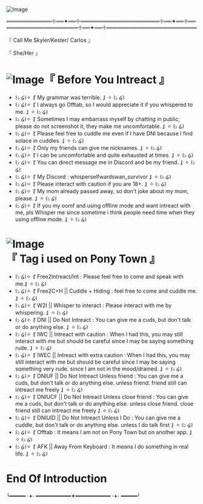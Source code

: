 ![Image](https://github.com/user-attachments/assets/c9f42a22-0318-4097-a695-57aef265f35c)

════════════☩══✦══☩═════════════════════☩══✦══☩═════════════════════☩══✦══☩════════════════════════

『 Call Me Skyler/Kester/ Carlos 』

『 She/Her 』

# ![Image](https://github.com/user-attachments/assets/05950888-ac1d-4352-b8cb-3ec2e8a26328)『 Before You Intreact 』

- ꒰১ ໒꒱✧  『 My grammar was terrible. 』 ✧ ꒰১ ໒꒱
- ꒰১ ໒꒱✧  『 I always go Offtab, so I would appreciate it if you whispered to me. 』 ✧ ꒰১ ໒꒱
- ꒰১ ໒꒱✧  『 Sometimes I may embarrass myself by chatting in public; please do not screenshot it, they make me uncomfortable. 』 ✧ ꒰১ ໒꒱
- ꒰১ ໒꒱✧  『 Please feel free to cuddle me even if I have DNI because I find solace in cuddles. 』 ✧ ꒰১ ໒꒱
- ꒰১ ໒꒱✧  『 Only my friends can give me nicknames. 』 ✧ ꒰১ ໒꒱
- ꒰১ ໒꒱✧  『 I can be uncomfortable and quite exhausted at times. 』 ✧ ꒰১ ໒꒱
- ꒰১ ໒꒱✧  『 You can direct message me in Discord and be my friend. 』 ✧ ꒰১ ໒꒱
- ꒰১ ໒꒱✧  『 My Discord : whisperselfwardswan_survivor 』 ✧ ꒰১ ໒꒱
- ꒰১ ໒꒱✧  『 Please interact with caution if you are 18+. 』 ✧ ꒰১ ໒꒱
- ꒰১ ໒꒱✧  『 My mom already passed away, so don't joke about my mom, please. 』 ✧ ꒰১ ໒꒱
- ꒰১ ໒꒱✧  『 If you my oomf and using offline mode and want intreact with me, pls Whisper me since sometime i think people need time when they using offline mode. 』 ✧ ꒰১ ໒꒱

# ![Image](https://github.com/user-attachments/assets/05950888-ac1d-4352-b8cb-3ec2e8a26328)『 Tag i used on Pony Town 』 
- ꒰১ ໒꒱✧  『 Free2Intreact/Int : Please feel free to come and speak with me.』 ✧ ꒰১ ໒꒱
- ꒰১ ໒꒱✧  『 Free2C+H || Cuddle + Hiding : feel free to come and cuddle me. 』 ✧ ꒰১ ໒꒱
- ꒰১ ໒꒱✧  『 W2I || Whisper to interact : Please interact with me by whispering. 』 ✧ ꒰১ ໒꒱
- ꒰১ ໒꒱✧  『 DNI || Do Not Intreact : You can give me a cuds, but don't talk or do anything else. 』 ✧ ꒰১ ໒꒱
- ꒰১ ໒꒱✧  『 IWC || Intreact with caution : When I had this, you may still interact with me but should be careful since I may be saying something rude. 』 ✧ ꒰১ ໒꒱
- ꒰১ ໒꒱✧  『 IWEC || Intreact with extra caution : When I had this, you may still interact with me but should be careful since I may be saying something very rude. since I am not in the mood/drained. 』 ✧ ꒰১ ໒꒱
- ꒰১ ໒꒱✧  『 DNIUF || Do Not Intreact Unless friend : You can give me a cuds, but don't talk or do anything else. unless friend. friend still can intreact me freely 』 ✧ ꒰১ ໒꒱
- ꒰১ ໒꒱✧  『 DNIUCF || Do Not Intreact Unless close friend : You can give me a cuds, but don't talk or do anything else. unless close friend. close friend still can intreact me freely 』 ✧ ꒰১ ໒꒱
- ꒰১ ໒꒱✧  『 DNIUID || Do Not Intreact Unless I Do : You can give me a cuddle, but don't talk or do anything else. unless I do talk first 』 ✧ ꒰১ ໒꒱
- ꒰১ ໒꒱✧  『 Offtab : It means I am not on Pony Town but on another app. 』 ✧ ꒰১ ໒꒱
- ꒰১ ໒꒱✧  『 AFK || Away From Keyboard : It means I do something in real life. 』 ✧ ꒰১ ໒꒱

# End Of Introduction 





╰━━━━━ ⋅𖥔⋅ ━━━━━━━━━━━✶━━━━━━━━━━━ ⋅𖥔⋅ ━━━━━╯
